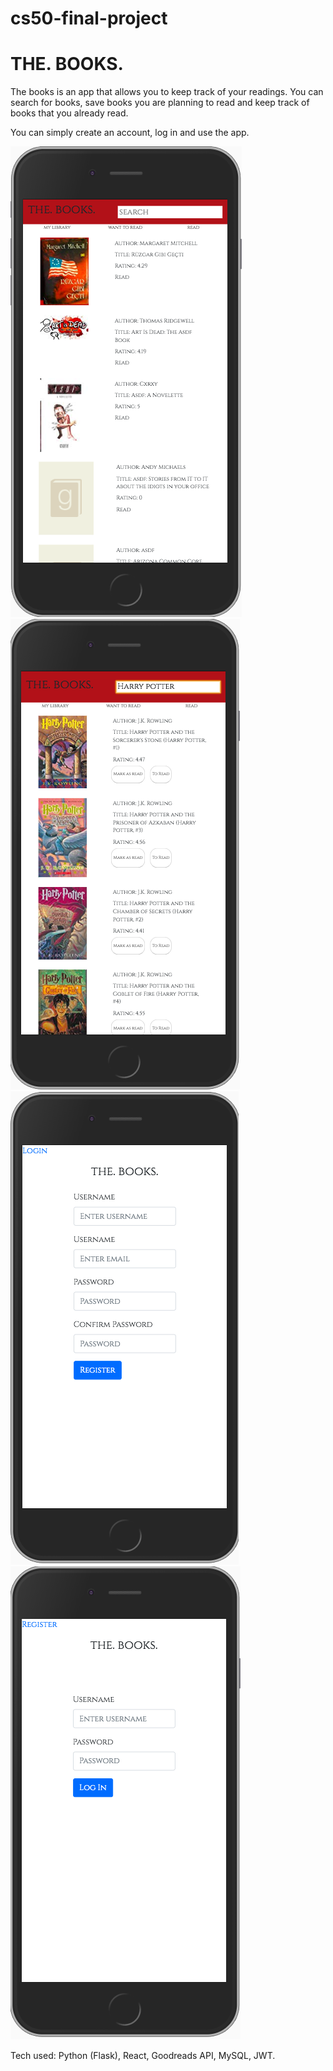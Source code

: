 # cs50-final-project

# THE. BOOKS.

The books is an app that allows you to keep track of your readings. You can search for books, save books you are planning to read and keep track of books that you already read.

You can simply create an account, log in and use the app.

<img src="/images/Screen Shot 2019-07-26 at 19.43.57.png"/>
<img src="/images/Screen Shot 2019-07-26 at 19.44.14.png"/>
<img src="/images/Screen Shot 2019-07-26 at 19.44.25.png"/>
<img src="/images/Screen Shot 2019-07-26 at 19.52.15.png"/>

Tech used: Python (Flask), React, Goodreads API, MySQL, JWT.
